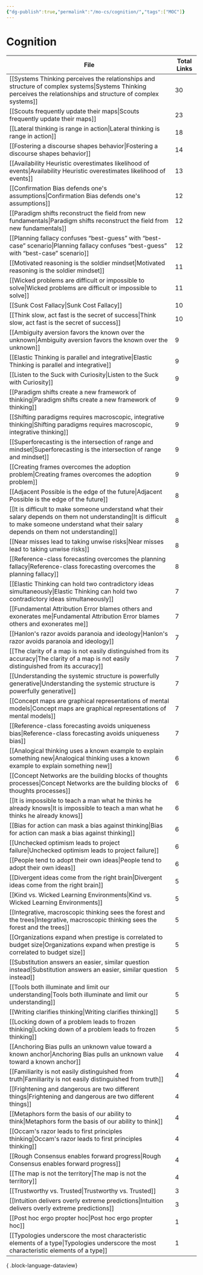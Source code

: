 ```yaml
---
{"dg-publish":true,"permalink":"/mo-cs/cognition/","tags":["MOC"]}
---
```


# Cognition

| File                                                                                                                                                                                                  | Total Links |
| ----------------------------------------------------------------------------------------------------------------------------------------------------------------------------------------------------- | ----------- |
| [[Systems Thinking perceives the relationships and structure of complex systems\|Systems Thinking perceives the relationships and structure of complex systems]]                                   | 30          |
| [[Scouts frequently update their maps\|Scouts frequently update their maps]]                                                                                                                       | 23          |
| [[Lateral thinking is range in action\|Lateral thinking is range in action]]                                                                                                                       | 18          |
| [[Fostering a discourse shapes behavior\|Fostering a discourse shapes behavior]]                                                                                                                   | 14          |
| [[Availability Heuristic overestimates likelihood of events\|Availability Heuristic overestimates likelihood of events]]                                                                           | 13          |
| [[Confirmation Bias defends one's assumptions\|Confirmation Bias defends one's assumptions]]                                                                                                       | 12          |
| [[Paradigm shifts reconstruct the field from new fundamentals\|Paradigm shifts reconstruct the field from new fundamentals]]                                                                       | 12          |
| [[Planning fallacy confuses “best-guess” with “best-case” scenario\|Planning fallacy confuses “best-guess” with “best-case” scenario]]                                                             | 12          |
| [[Motivated reasoning is the soldier mindset\|Motivated reasoning is the soldier mindset]]                                                                                                         | 11          |
| [[Wicked problems are difficult or impossible to solve\|Wicked problems are difficult or impossible to solve]]                                                                                     | 11          |
| [[Sunk Cost Fallacy\|Sunk Cost Fallacy]]                                                                                                                                                           | 10          |
| [[Think slow, act fast is the secret of success\|Think slow, act fast is the secret of success]]                                                                                                   | 10          |
| [[Ambiguity aversion favors the known over the unknown\|Ambiguity aversion favors the known over the unknown]]                                                                                     | 9           |
| [[Elastic Thinking is parallel and integrative\|Elastic Thinking is parallel and integrative]]                                                                                                     | 9           |
| [[Listen to the Suck with Curiosity\|Listen to the Suck with Curiosity]]                                                                                                                           | 9           |
| [[Paradigm shifts create a new framework of thinking\|Paradigm shifts create a new framework of thinking]]                                                                                         | 9           |
| [[Shifting paradigms requires macroscopic, integrative thinking\|Shifting paradigms requires macroscopic, integrative thinking]]                                                                   | 9           |
| [[Superforecasting is the intersection of range and mindset\|Superforecasting is the intersection of range and mindset]]                                                                           | 9           |
| [[Creating frames overcomes the adoption problem\|Creating frames overcomes the adoption problem]]                                                                                                 | 9           |
| [[Adjacent Possible is the edge of the future\|Adjacent Possible is the edge of the future]]                                                                                                       | 8           |
| [[It is difficult to make someone understand what their salary depends on them not understanding\|It is difficult to make someone understand what their salary depends on them not understanding]] | 8           |
| [[Near misses lead to taking unwise risks\|Near misses lead to taking unwise risks]]                                                                                                               | 8           |
| [[Reference-class forecasting overcomes the planning fallacy\|Reference-class forecasting overcomes the planning fallacy]]                                                                         | 8           |
| [[Elastic Thinking can hold two contradictory ideas simultaneously\|Elastic Thinking can hold two contradictory ideas simultaneously]]                                                             | 7           |
| [[Fundamental Attribution Error blames others and exonerates me\|Fundamental Attribution Error blames others and exonerates me]]                                                                   | 7           |
| [[Hanlon's razor avoids paranoia and ideology\|Hanlon's razor avoids paranoia and ideology]]                                                                                                       | 7           |
| [[The clarity of a map is not easily distinguished from its accuracy\|The clarity of a map is not easily distinguished from its accuracy]]                                                         | 7           |
| [[Understanding the systemic structure is powerfully generative\|Understanding the systemic structure is powerfully generative]]                                                                   | 7           |
| [[Concept maps are graphical representations of mental models\|Concept maps are graphical representations of mental models]]                                                                       | 7           |
| [[Reference-class forecasting avoids uniqueness bias\|Reference-class forecasting avoids uniqueness bias]]                                                                                         | 7           |
| [[Analogical thinking uses a known example to explain something new\|Analogical thinking uses a known example to explain something new]]                                                           | 6           |
| [[Concept Networks are the building blocks of thoughts processes\|Concept Networks are the building blocks of thoughts processes]]                                                                 | 6           |
| [[It is impossible to teach a man what he thinks he already knows\|It is impossible to teach a man what he thinks he already knows]]                                                               | 6           |
| [[Bias for action can mask a bias against thinking\|Bias for action can mask a bias against thinking]]                                                                                             | 6           |
| [[Unchecked optimism leads to project failure\|Unchecked optimism leads to project failure]]                                                                                                       | 6           |
| [[People tend to adopt their own ideas\|People tend to adopt their own ideas]]                                                                                                                     | 6           |
| [[Divergent ideas come from the right brain\|Divergent ideas come from the right brain]]                                                                                                           | 5           |
| [[Kind vs. Wicked Learning Environments\|Kind vs. Wicked Learning Environments]]                                                                                                                   | 5           |
| [[Integrative, macroscopic thinking sees the forest and the trees\|Integrative, macroscopic thinking sees the forest and the trees]]                                                               | 5           |
| [[Organizations expand when prestige is correlated to budget size\|Organizations expand when prestige is correlated to budget size]]                                                               | 5           |
| [[Substitution answers an easier, similar question instead\|Substitution answers an easier, similar question instead]]                                                                             | 5           |
| [[Tools both illuminate and limit our understanding\|Tools both illuminate and limit our understanding]]                                                                                           | 5           |
| [[Writing clarifies thinking\|Writing clarifies thinking]]                                                                                                                                         | 5           |
| [[Locking down of a problem leads to frozen thinking\|Locking down of a problem leads to frozen thinking]]                                                                                         | 5           |
| [[Anchoring Bias pulls an unknown value toward a known anchor\|Anchoring Bias pulls an unknown value toward a known anchor]]                                                                       | 4           |
| [[Familiarity is not easily distinguished from truth\|Familiarity is not easily distinguished from truth]]                                                                                         | 4           |
| [[Frightening and dangerous are two different things\|Frightening and dangerous are two different things]]                                                                                         | 4           |
| [[Metaphors form the basis of our ability to think\|Metaphors form the basis of our ability to think]]                                                                                             | 4           |
| [[Occam's razor leads to first principles thinking\|Occam's razor leads to first principles thinking]]                                                                                             | 4           |
| [[Rough Consensus enables forward progress\|Rough Consensus enables forward progress]]                                                                                                             | 4           |
| [[The map is not the territory\|The map is not the territory]]                                                                                                                                     | 4           |
| [[Trustworthy vs. Trusted\|Trustworthy vs. Trusted]]                                                                                                                                               | 3           |
| [[Intuition delivers overly extreme predictions\|Intuition delivers overly extreme predictions]]                                                                                                   | 3           |
| [[Post hoc ergo propter hoc\|Post hoc ergo propter hoc]]                                                                                                                                           | 1           |
| [[Typologies underscore the most characteristic elements of a type\|Typologies underscore the most characteristic elements of a type]]                                                             | 1           |

{ .block-language-dataview}
